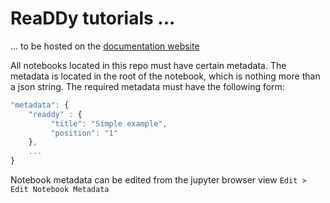 # ReaDDy tutorials ...
... to be hosted on the [documentation website](https://readdy.github.io/readdy_documentation/index.html)

All notebooks located in this repo must have certain metadata. The metadata is located in the root of the notebook, which
is nothing more than a json string. The required metadata must have the following form:

```javascript
"metadata": {
    "readdy" : {
         "title": "Simple example",
         "position": "1"
    },
    ...
}
```

Notebook metadata can be edited from the jupyter browser view `Edit > Edit Notebook Metadata`

